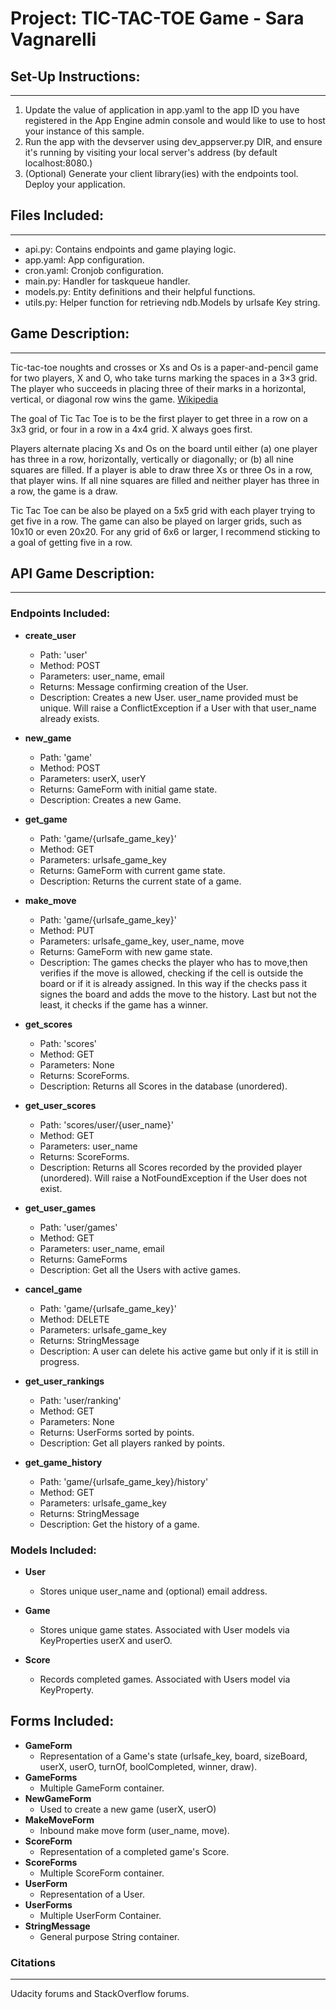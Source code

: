 # Project: TIC-TAC-TOE Game - Sara Vagnarelli

## Set-Up Instructions:
-----------------------------------
1.  Update the value of application in app.yaml to the app ID you have registered
 in the App Engine admin console and would like to use to host your instance of this sample.
1.  Run the app with the devserver using dev_appserver.py DIR, and ensure it's
 running by visiting your local server's address (by default localhost:8080.)
1.  (Optional) Generate your client library(ies) with the endpoints tool.
 Deploy your application.

## Files Included:

-----------------------------------
 - api.py: Contains endpoints and game playing logic.
 - app.yaml: App configuration.
 - cron.yaml: Cronjob configuration.
 - main.py: Handler for taskqueue handler.
 - models.py: Entity definitions and their helpful functions.
 - utils.py: Helper function for retrieving ndb.Models by urlsafe Key string.

## Game Description:

-----------------------------------
Tic-tac-toe noughts and crosses or Xs and Os is a paper-and-pencil game for two players, X and O, who take turns marking the spaces in a 3×3 grid. The player who succeeds in placing three of their marks in a horizontal, vertical, or diagonal row wins the game. [Wikipedia](https://en.wikipedia.org/wiki/Tic-tac-toe)

The goal of Tic Tac Toe is to be the first player to get three in a row on a 3x3 grid, or four in a row in a 4x4 grid.
X always goes first.

Players alternate placing Xs and Os on the board until either (a) one player has three in a row, horizontally, vertically or diagonally; or (b) all nine squares are filled.
If a player is able to draw three Xs or three Os in a row, that player wins.
If all nine squares are filled and neither player has three in a row, the game is a draw.

Tic Tac Toe can be also be played on a 5x5 grid with each player trying to get five in a row.
The game can also be played on larger grids, such as 10x10 or even 20x20. For any grid of 6x6 or larger, I recommend sticking to a goal of getting five in a row. 

## API Game Description:
-----------------------------------

### Endpoints Included:
 
- **create_user**
    - Path: 'user'
    - Method: POST
    - Parameters: user_name, email
    - Returns: Message confirming creation of the User.
    - Description: Creates a new User. user_name provided must be unique. Will raise a ConflictException if a User with that user_name already exists.

- **new_game**
    - Path: 'game'
    - Method: POST
    - Parameters: userX, userY
    - Returns: GameForm with initial game state.
    - Description: Creates a new Game.

- **get_game**
    - Path: 'game/{urlsafe_game_key}'
    - Method: GET
    - Parameters: urlsafe_game_key
    - Returns: GameForm with current game state.
    - Description: Returns the current state of a game.

- **make_move**
    - Path: 'game/{urlsafe_game_key}'
    - Method: PUT
    - Parameters: urlsafe_game_key, user_name, move
    - Returns: GameForm with new game state.
    - Description: The games checks the player who has to move,then verifies if the move is allowed, checking if the cell is outside the board or if it is already assigned. In this way if the checks pass it signes the board and adds the move to the history. Last but not the least, it checks if the game has a winner.

- **get_scores**
    - Path: 'scores'
    - Method: GET
    - Parameters: None
    - Returns: ScoreForms.
    - Description: Returns all Scores in the database (unordered).

- **get_user_scores**
    - Path: 'scores/user/{user_name}'
    - Method: GET
    - Parameters: user_name
    - Returns: ScoreForms.
    - Description: Returns all Scores recorded by the provided player (unordered).
    Will raise a NotFoundException if the User does not exist.

- **get_user_games**
    - Path: 'user/games'
    - Method: GET
    - Parameters: user_name, email
    - Returns: GameForms
    - Description: Get all the Users with active games.

- **cancel_game**
    - Path: 'game/{urlsafe_game_key}'
    - Method: DELETE
    - Parameters: urlsafe_game_key
    - Returns: StringMessage
    - Description: A user can delete his active game but only if it is still in progress.

- **get_user_rankings**
    - Path: 'user/ranking'
    - Method: GET
    - Parameters: None
    - Returns: UserForms sorted by points.
    - Description: Get all players ranked by points.

- **get_game_history**
    - Path: 'game/{urlsafe_game_key}/history'
    - Method: GET
    - Parameters: urlsafe_game_key
    - Returns: StringMessage
    - Description: Get the history of a game.
    
### Models Included:
 
- **User**
    - Stores unique user_name and (optional) email address.

- **Game**
    - Stores unique game states. Associated with User models via KeyProperties
    userX and userO.

- **Score**
    - Records completed games. Associated with Users model via KeyProperty.

## Forms Included:
 
- **GameForm**
    - Representation of a Game's state (urlsafe_key, board, sizeBoard,
    userX, userO, turnOf, boolCompleted, winner, draw).
- **GameForms**
    - Multiple GameForm container.
- **NewGameForm**
    - Used to create a new game (userX, userO)
- **MakeMoveForm**
    - Inbound make move form (user_name, move).
- **ScoreForm**
    - Representation of a completed game's Score.
- **ScoreForms**
    - Multiple ScoreForm container.
- **UserForm**
    - Representation of a User.
- **UserForms**
    - Multiple UserForm Container.
- **StringMessage**
    - General purpose String container.

### Citations
-----------------------------------
Udacity forums and StackOverflow forums.

